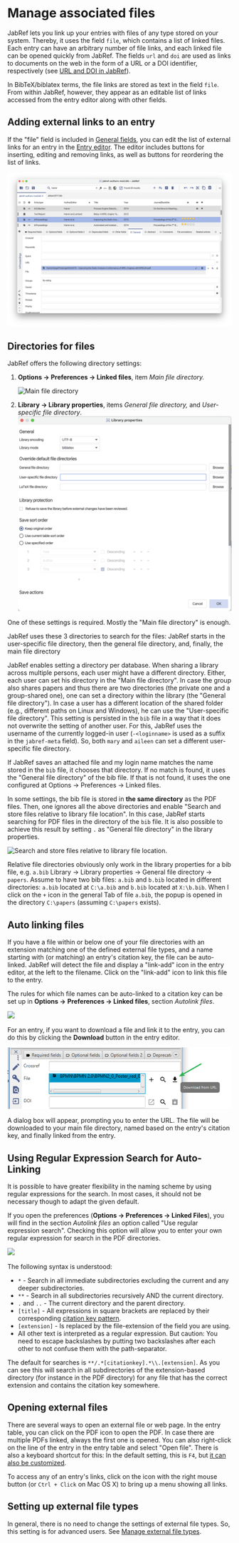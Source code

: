 # Manage associated files

JabRef lets you link up your entries with files of any type stored on your system. Thereby, it uses the field `file`, which contains a list of linked files. Each entry can have an arbitrary number of file links, and each linked file can be opened quickly from JabRef. The fields `url` and `doi` are used as links to documents on the web in the form of a URL or a DOI identifier, respectively (see [URL and DOI in JabRef](../advanced/externalfiles.md)).

In BibTeX/biblatex terms, the file links are stored as text in the field `file`. From within JabRef, however, they appear as an editable list of links accessed from the entry editor along with other fields.

## Adding external links to an entry

If the "file" field is included in [General fields](../setup/generalfields.md), you can edit the list of external links for an entry in the [Entry editor](../advanced/entryeditor/). The editor includes buttons for inserting, editing and removing links, as well as buttons for reordering the list of links.

![](<../.gitbook/assets/jabref-entryeditor-files (1).png>)

## Directories for files

JabRef offers the following directory settings:

1.  **Options → Preferences → Linked files**, item _Main file directory._

    <img src="../.gitbook/assets/preferences-linkedfiles-5.2 (1) (1) (2) (1) (1).png" alt="Main file directory" data-size="original">
2. **Library → Library properties**, items _General file directory,_ and _User-specific file directory_.![Override default file directories](<../.gitbook/assets/jabref-lib-properties (1).png>)

One of these settings is required. Mostly the "Main file directory" is enough.

JabRef uses these 3 directories to search for the files: JabRef starts in the user-specific file directory, then the general file directory, and, finally, the main file directory​

JabRef enables setting a directory per database. When sharing a library across multiple persons, each user might have a different directory. Either, each user can set his directory in the "Main file directory". In case the group also shares papers and thus there are two directories (the private one and a group-shared one), one can set a directory within the library (the "General file directory"). In case a user has a different location of the shared folder (e.g., different paths on Linux and Windows), he can use the "User-specific file directory". This setting is persisted in the `bib` file in a way that it does not overwrite the setting of another user. For this, JabRef uses the username of the currently logged-in user (`-<loginname>` is used as a suffix in the `jabref-meta` field). So, both `mary` and `aileen` can set a different user-specific file directory.

If JabRef saves an attached file and my login name matches the name stored in the `bib` file, it chooses that directory. If no match is found, it uses the "General file directory" of the bib file. If that is not found, it uses the one configured at Options → Preferences → Linked files.

In some settings, the bib file is stored in **the same directory** as the PDF files. Then, one ignores all the above directories and enable "Search and store files relative to library file location". In this case, JabRef starts searching for PDF files in the directory of the `bib` file. It is also possible to achieve this result by setting `.` as "General file directory" in the library properties.

![Search and store files relative to library file location](<../.gitbook/assets/preferences-file-searchandstoreforfilesrelativetolibraryfilelocation (1) (1) (1) (1) (4) (4) (4) (2) (1) (1).png>).

Relative file directories obviously only work in the library properties for a bib file, e.g. `a.bib` Library → Library properties → General file directory → `papers`. Assume to have two bib files: `a.bib` and `b.bib` located in different directories: `a.bib` located at `C:\a.bib` and `b.bib` located at `X:\b.bib`. When I click on the `+` icon in the general Tab of file `a.bib`, the popup is opened in the directory `C:\papers` (assuming `C:\papers` exists).

## Auto linking files

If you have a file within or below one of your file directories with an extension matching one of the defined external file types, and a name starting with (or matching) an entry's citation key, the file can be auto-linked. JabRef will detect the file and display a "link-add" icon in the entry editor, at the left to the filename. Click on the "link-add" icon to link this file to the entry.

The rules for which file names can be auto-linked to a citation key can be set up in **Options →** **Preferences → Linked files**, section _Autolink files_.

![](<../.gitbook/assets/preferences-linkedfiles-5.2 (1) (1) (2) (1) (1).png>)

For an entry, if you want to download a file and link it to the entry, you can do this by clicking the **Download** button in the entry editor.

![Download from URL](<../.gitbook/assets/entryeditor-general-downloadfilefromurl (2) (3) (3) (3) (3) (3) (3) (3) (4) (4) (4) (1) (1).png>)

A dialog box will appear, prompting you to enter the URL. The file will be downloaded to your main file directory, named based on the entry's citation key, and finally linked from the entry.

## Using Regular Expression Search for Auto-Linking

It is possible to have greater flexibility in the naming scheme by using regular expressions for the search. In most cases, it should not be necessary though to adapt the given default.

If you open the preferences (**Options → Preferences → Linked Files**), you will find in the section _Autolink files_ an option called "Use regular expression search". Checking this option will allow you to enter your own regular expression for search in the PDF directories.

![](<../.gitbook/assets/preferences-linkedfiles-5.2 (1) (1) (2) (1) (1).png>)

The following syntax is understood:

* `*` - Search in all immediate subdirectories excluding the current and any deeper subdirectories.
* `**` - Search in all subdirectories recursively AND the current directory.
* `.` and `..` - The current directory and the parent directory.
* `[title]` - All expressions in square brackets are replaced by their corresponding [citation key pattern](../setup/citationkeypatterns.md#citation-key-patterns).
* `[extension]` - Is replaced by the file-extension of the field you are using.
* All other text is interpreted as a regular expression. But caution: You need to escape backslashes by putting two backslashes after each other to not confuse them with the path-separator.

The default for searches is `**/.*[citationkey].*\\.[extension]`. As you can see this will search in all subdirectories of the extension-based directory (for instance in the PDF directory) for any file that has the correct extension and contains the citation key somewhere.

## Opening external files

There are several ways to open an external file or web page. In the entry table, you can click on the PDF icon to open the PDF. In case there are multiple PDFs linked, always the first one is opened. You can also right-click on the line of the entry in the entry table and select "Open file". There is also a keyboard shortcut for this: In the default setting, this is `F4`, but [it can also be customized](../setup/customkeybindings.md).

To access any of an entry's links, click on the icon with the right mouse button (or `Ctrl + Click` on Mac OS X) to bring up a menu showing all links.

## Setting up external file types

In general, there is no need to change the settings of external file types. So, this setting is for advanced users. See [Manage external file types](../setup/externalfiletypes.md).
